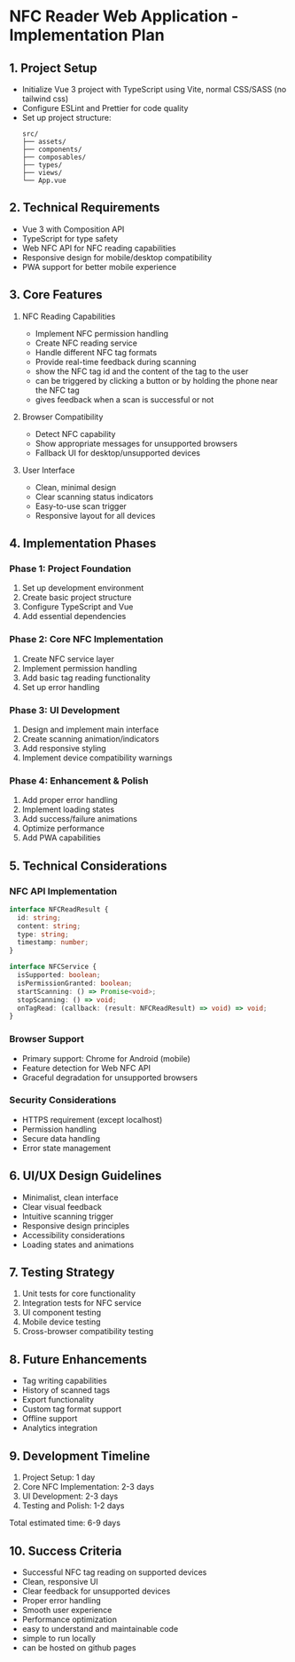 # NFC Reader Web Application - Implementation Plan

## 1. Project Setup
- Initialize Vue 3 project with TypeScript using Vite, normal CSS/SASS (no tailwind css)
- Configure ESLint and Prettier for code quality
- Set up project structure:
  ```
  src/
  ├── assets/
  ├── components/
  ├── composables/
  ├── types/
  ├── views/
  └── App.vue
  ```

## 2. Technical Requirements
- Vue 3 with Composition API
- TypeScript for type safety
- Web NFC API for NFC reading capabilities
- Responsive design for mobile/desktop compatibility
- PWA support for better mobile experience

## 3. Core Features
1. NFC Reading Capabilities
   - Implement NFC permission handling
   - Create NFC reading service
   - Handle different NFC tag formats
   - Provide real-time feedback during scanning
   - show the NFC tag id and the content of the tag to the user
   - can be triggered by clicking a button or by holding the phone near the NFC tag
   - gives feedback when a scan is successful or not

2. Browser Compatibility
   - Detect NFC capability
   - Show appropriate messages for unsupported browsers
   - Fallback UI for desktop/unsupported devices

3. User Interface
   - Clean, minimal design
   - Clear scanning status indicators
   - Easy-to-use scan trigger
   - Responsive layout for all devices

## 4. Implementation Phases

### Phase 1: Project Foundation
1. Set up development environment
2. Create basic project structure
3. Configure TypeScript and Vue
4. Add essential dependencies

### Phase 2: Core NFC Implementation
1. Create NFC service layer
2. Implement permission handling
3. Add basic tag reading functionality
4. Set up error handling

### Phase 3: UI Development
1. Design and implement main interface
2. Create scanning animation/indicators
3. Add responsive styling
4. Implement device compatibility warnings

### Phase 4: Enhancement & Polish
1. Add proper error handling
2. Implement loading states
3. Add success/failure animations
4. Optimize performance
5. Add PWA capabilities

## 5. Technical Considerations

### NFC API Implementation
```typescript
interface NFCReadResult {
  id: string;
  content: string;
  type: string;
  timestamp: number;
}

interface NFCService {
  isSupported: boolean;
  isPermissionGranted: boolean;
  startScanning: () => Promise<void>;
  stopScanning: () => void;
  onTagRead: (callback: (result: NFCReadResult) => void) => void;
}
```

### Browser Support
- Primary support: Chrome for Android (mobile)
- Feature detection for Web NFC API
- Graceful degradation for unsupported browsers

### Security Considerations
- HTTPS requirement (except localhost)
- Permission handling
- Secure data handling
- Error state management

## 6. UI/UX Design Guidelines
- Minimalist, clean interface
- Clear visual feedback
- Intuitive scanning trigger
- Responsive design principles
- Accessibility considerations
- Loading states and animations

## 7. Testing Strategy
1. Unit tests for core functionality
2. Integration tests for NFC service
3. UI component testing
4. Mobile device testing
5. Cross-browser compatibility testing

## 8. Future Enhancements
- Tag writing capabilities
- History of scanned tags
- Export functionality
- Custom tag format support
- Offline support
- Analytics integration

## 9. Development Timeline
1. Project Setup: 1 day
2. Core NFC Implementation: 2-3 days
3. UI Development: 2-3 days
4. Testing and Polish: 1-2 days

Total estimated time: 6-9 days

## 10. Success Criteria
- Successful NFC tag reading on supported devices
- Clean, responsive UI
- Clear feedback for unsupported devices
- Proper error handling
- Smooth user experience
- Performance optimization 
- easy to understand and maintainable code
- simple to run locally
- can be hosted on github pages 